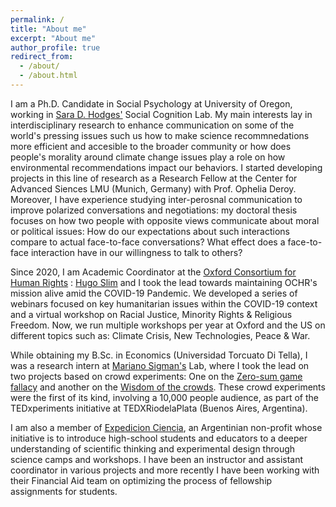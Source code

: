 ```yaml
---
permalink: /
title: "About me"
excerpt: "About me"
author_profile: true
redirect_from: 
  - /about/
  - /about.html
---
```


I am a Ph.D. Candidate in Social Psychology at University of Oregon, working in [Sara D. Hodges'](https://psychology.uoregon.edu/profile/sdhodges) Social Cognition Lab. My main interests lay in interdisciplinary research to enhance communication on some of the world's pressing issues such us how to make science recommnedations more efficient and accesible to the broader community or how does people's morality around climate change issues play a role on how environmental recommendations impact our behaviors. I started developing projects in this line of research as a Research Fellow at the Center for Advanced Siences LMU (Munich, Germany) with Prof. Ophelia Deroy. Moreover, I have experience studying inter-perosnal communication to improve polarized conversations and negotiations: my doctoral thesis focuses on how two people with opposite views communicate about moral or political issues: How do our expectations about such interactions compare to actual face-to-face conversations? What effect does a face-to-face interaction have in our willingness to talk to others? 

Since 2020, I am Academic Coordinator at the [Oxford Consortium for Human Rights](https://www.oxfordconsortium.org/) : [Hugo Slim](https://www.elac.ox.ac.uk/people/hugo-slim/) and I took the lead towards maintaining OCHR's mission alive amid the COVID-19 Pandemic. We developed a series of webinars focused on key humanitarian issues within the COVID-19 context and a virtual workshop on Racial Justice, Minority Rights & Religious Freedom. Now, we run multiple workshops per year at Oxford and the US on different topics such as: Climate Crisis, New Technologies, Peace & War. 

While obtaining my B.Sc. in Economics (Universidad Torcuato Di Tella), I was a research intern at [Mariano Sigman's](http://www.marianosigman.org/en/) Lab, where I took the lead on two projects based on crowd experiments: One on the [Zero-sum game fallacy](https://journals.plos.org/plosone/article?id=10.1371/journal.pone.0147125) and another on the [Wisdom of the crowds](https://www.nature.com/articles/s41562-017-0273-4). These crowd experiments were the first of its kind, involving a 10,000 people audience, as part of the TEDxperiments initiative at TEDXRiodelaPlata (Buenos Aires, Argentina). 

I am also a member of [Expedicion Ciencia](https://expedicionciencia.org.ar/), an Argentinian non-profit whose initiative is to introduce high-school students and educators to a deeper understanding of scientific thinking and experimental design through science camps and workshops. I have been an instructor and assistant coordinator in various projects and more recently I have been working with their Financial Aid team on optimizing the process of fellowship assignments for students.



